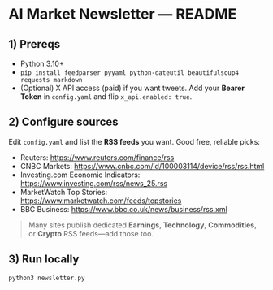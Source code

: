 # AI Market Newsletter — README

## 1) Prereqs
- Python 3.10+
- `pip install feedparser pyyaml python-dateutil beautifulsoup4 requests markdown`
- (Optional) X API access (paid) if you want tweets. Add your **Bearer Token** in `config.yaml` and flip `x_api.enabled: true`.

## 2) Configure sources
Edit `config.yaml` and list the **RSS feeds** you want. Good free, reliable picks:
- Reuters: https://www.reuters.com/finance/rss
- CNBC Markets: https://www.cnbc.com/id/100003114/device/rss/rss.html
- Investing.com Economic Indicators: https://www.investing.com/rss/news_25.rss
- MarketWatch Top Stories: https://www.marketwatch.com/feeds/topstories
- BBC Business: https://www.bbc.co.uk/news/business/rss.xml

> Many sites publish dedicated **Earnings**, **Technology**, **Commodities**, or **Crypto** RSS feeds—add those too.

## 3) Run locally
```bash
python3 newsletter.py
